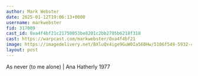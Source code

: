 ```yaml
---
author: Mark Webster
date: 2025-01-12T19:06:13+0000
username: markwebster
fid: 317009
cast_id: 0xa4f4bf21c21750053be8201c2bb2705b6218f318
cast: https://warpcast.com/markwebster/0xa4f4bf21
image: https://imagedelivery.net/BXluQx4ige9GuW0Ia56BHw/5106f549-5932-4897-9ed7-39744dc76800/original
layout: post
---
```

As never (to me alone) | Ana Hatherly 1977  

<img src='https://imagedelivery.net/BXluQx4ige9GuW0Ia56BHw/5106f549-5932-4897-9ed7-39744dc76800/original' alt='' referrerpolicy='no-referrer'/>